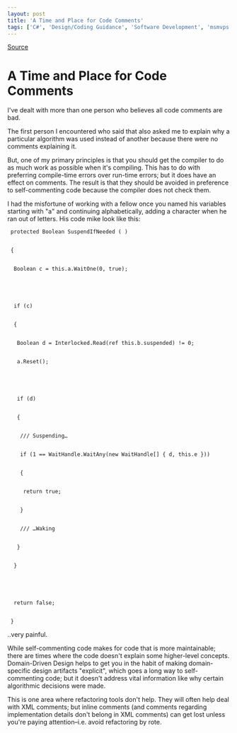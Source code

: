 ```yaml
---
layout: post
title: 'A Time and Place for Code Comments'
tags: ['C#', 'Design/Coding Guidance', 'Software Development', 'msmvps', 'February 2008']
---
```

[Source](http://blogs.msmvps.com/peterritchie/2008/02/05/a-time-and-place-for-code-comments/ "Permalink to A Time and Place for Code Comments")

# A Time and Place for Code Comments

I've dealt with more than one person who believes all code comments are bad.

The first person I encountered who said that also asked me to explain why a particular algorithm was used instead of another because there were no comments explaining it.

But, one of my primary principles is that you should get the compiler to do as much work as possible when it's compiling. This has to do with preferring compile-time errors over run-time errors; but it does have an effect on comments. The result is that they should be avoided in preference to self-commenting code because the compiler does not check them.

I had the misfortune of working with a fellow once you named his variables starting with "a" and continuing alphabetically, adding a character when he ran out of letters. His code mike look like this:  

  

    
    
     protected Boolean SuspendIfNeeded ( )
    
    
     {
    
    
      Boolean c = this.a.WaitOne(0, true);
    
    
    
    
    
      if (c)
    
    
      {
    
    
       Boolean d = Interlocked.Read(ref this.b.suspended) != 0;
    
    
       a.Reset();
    
    
    
    
    
       if (d)
    
    
       {
    
    
        /// Suspending…
    
    
        if (1 == WaitHandle.WaitAny(new WaitHandle[] { d, this.e }))
    
    
        {
    
    
         return true;
    
    
        }
    
    
        /// …Waking
    
    
       }
    
    
      }
    
    
    
    
    
      return false;
    
    
     }

..very painful.

While self-commenting code makes for code that is more maintainable; there are times where the code doesn't explain some higher-level concepts. Domain-Driven Design helps to get you in the habit of making domain-specific design artifacts "explicit", which goes a long way to self-commenting code; but it doesn't address vital information like why certain algorithmic decisions were made.

This is one area where refactoring tools don't help. They will often help deal with XML comments; but inline comments (and comments regarding implementation details don't belong in XML comments) can get lost unless you're paying attention–i.e. avoid refactoring by rote.


